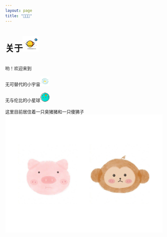 ```yaml
---
layout: page
title: "🐷💗🐒" 
---
```


<h1 text-align="center">关于<img src="/assets/img/universe.png" width="50px" height="50px"></h1>

<br>

<div>哟！欢迎来到</div>
<br>
<div>无可替代的小宇宙<img src="/assets/img/galaxy.png" width="30px" height="30px"></div>
<br>

<div>无与伦比的小星球<img src="/assets/img/planet.png" width="30px" height="30px"></div>

<br>

<div>这里目前居住着一只臭猪猪和一只傻狒子</div>

<img src="/assets/img/zf.jpg">